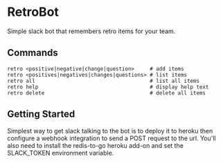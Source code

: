 # RetroBot

Simple slack bot that remembers retro items for your team.

## Commands
```
retro <positive|negative|change|question>     # add items
retro <positives|negatives|changes|questions> # list items
retro all                                     # list all items
retro help                                    # display help text
retro delete                                  # delete all items
```

## Getting Started

Simplest way to get slack talking to the bot is to deploy it to heroku then
configure a webhook integration to send a POST request to the url. You'll also
need to install the redis-to-go heroku add-on and set the SLACK_TOKEN
environment variable.
